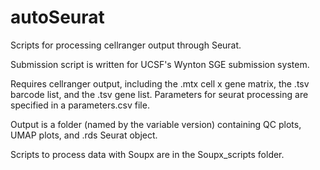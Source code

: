 # autoSeurat

Scripts for processing cellranger output through Seurat.

Submission script is written for UCSF's Wynton SGE submission system.

Requires cellranger output, including the .mtx cell x gene matrix, the .tsv  barcode list, and the .tsv gene list.
Parameters for seurat processing are specified in a parameters.csv file.

Output is a folder (named by the variable version) containing QC plots, UMAP plots, and .rds Seurat object.

Scripts to process data with Soupx are in the Soupx_scripts folder.
